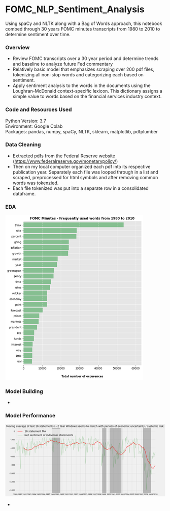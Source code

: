 # FOMC_NLP_Sentiment_Analysis
Using spaCy and NLTK along with a Bag of Words approach, this notebook combed through 30 years FOMC minutes transcripts from 1980 to 2010 to determine sentiment over time.


### Overview
* Review FOMC transcripts over a 30 year period and determine trends and baseline to analyze future Fed commentary
* Relatively basic model that emphasizes scraping over 200 pdf files, tokenizing all non-stop words and categorizing each based on sentiment.
* Apply sentiment analysis to the words in the documents using the Loughran-McDonald context-specific lexicon.  This dictionary assigns a simple  value to words based on the financial services industry context.

### Code and Resources Used
Python Version: 3.7  
Environment: Google Colab  
Packages: pandas, numpy, spaCy, NLTK, sklearn, matplotlib, pdfplumber

### Data Cleaning
* Extracted pdfs from the Federal Reserve website (https://www.federalreserve.gov/monetarypolicy/)
* Then on my local computer organized each pdf into its respective publication year.  Separately each file was looped through in a list and scraped, preprocessed for html symbols and after removing common words was tokenzied.  
* Each file tokenized was put into a separate row in a consolidated dataframe.


### EDA

![alt text](images/fomc_top_words.png)

### Model Building
* 

### Model Performance
![alt text](images/fomc_crisis_periods.png)


* 


